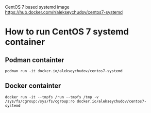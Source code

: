 CentOS 7 based systemd image https://hub.docker.com/r/alekseychudov/centos7-systemd

# How to run CentOS 7 systemd container

## Podman containter

```
podman run -it docker.io/alekseychudov/centos7-systemd
```

## Docker containter

```
docker run -it --tmpfs /run --tmpfs /tmp -v /sys/fs/cgroup:/sys/fs/cgroup:ro docker.io/alekseychudov/centos7-systemd
```
